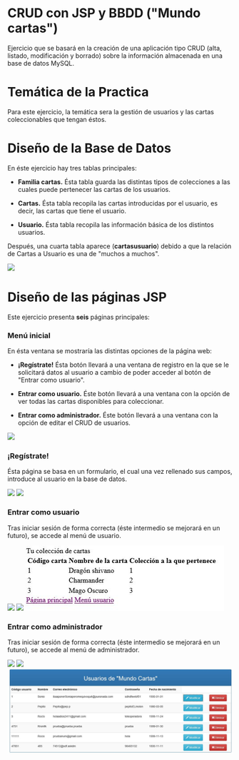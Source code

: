 # CRUD con JSP y BBDD ("Mundo cartas")

  Ejercicio que se basará en la creación de una aplicación tipo CRUD (alta, listado, modificación y borrado) sobre la información almacenada en una base de datos MySQL.

# Temática de la Practica

  Para este ejercicio, la temática sera la gestión de usuarios y las cartas coleccionables que tengan éstos.

# Diseño de la Base de Datos

  En éste ejercicio hay tres tablas principales:

  * <b>Familia cartas.</b> Ésta tabla guarda las distintas tipos de colecciones a las cuales puede pertenecer las cartas de los usuarios.

  * <b>Cartas.</b> Ésta tabla recopila las cartas introducidas por el usuario, es decir, las cartas que tiene el usuario.
  
  * <b>Usuario.</b> Ésta tabla recopila las información básica de los distintos usuarios.  
  
  Después, una cuarta tabla aparece (<b>cartasusuario</b>) debido a que la relación de Cartas a Usuario es una de "muchos a muchos".

<img src=./Imágenes/Relaciones.JPG>

# Diseño de las páginas JSP

  Este ejercicio presenta <b>seis</b> páginas principales:
  
### Menú inicial

  En ésta ventana se mostraría las distintas opciones de la página web:
  
  * <b>¡Regístrate!</b> Ésta botón llevará a una ventana de registro en la que se le solicitará datos al usuario a cambio de poder
  acceder al botón de "Entrar como usuario".
    
  * <b>Entrar como usuario.</b> Éste botón llevará a una ventana con la opción de ver todas las cartas
  disponibles para coleccionar.
  
  * <b>Entrar como administrador.</b> Éste botón llevará a una ventana con la opción de editar el CRUD de usuarios.
  
  <img src=./Imágenes/Index.JPG>

### ¡Regístrate!

  Ésta página se basa en un formulario, el cual una vez rellenado sus campos, introduce al usuario en la base de datos.
  
  <img src=./Imágenes/registrate.JPG>
  <img src=./Imágenes/registrate2.JPG>

### Entrar como usuario

  Tras iniciar sesión de forma correcta (éste intermedio se mejorará en un futuro), se accede al menú de usuario.

  <img src=./Imágenes/iniciasesion.JPG>
  <img src=./Imágenes/menuUsu.JPG>
  <img src=./Imágenes/ColecCar.JPG>

### Entrar como administrador

  Tras iniciar sesión de forma correcta (éste intermedio se mejorará en un futuro), se accede al menú de administrador.
  
  <img src=./Imágenes/iniciasesion.JPG>
  <img src=./Imágenes/menuAdmin.JPG>
  <img src=./Imágenes/CRUDUsu.JPG>
